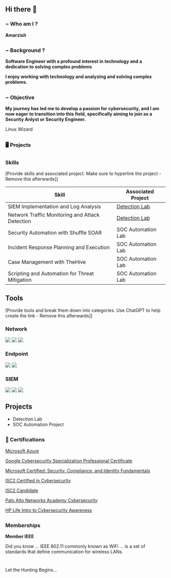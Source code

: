 ## Hi there 👋
<h3> ~ Who am I ? </h3> <b>Amarzish </b>

## <h3> ~ Background ? </h3> <b>Software Engineer with a profound interest in technology and a dedication to solving complex problems </b>

<b>I enjoy working with technology and analyzing and solving complex problems.</b>

## <h3> ~ Objective </h3>

<b> My journey has led me to develop a passion for cybersecurity, and I am now eager to transition into this field, specifically aiming to join as a Security Anlyst or Security Engineer. </b> 


Linux Wizard

## <h3> 🖥 Projects</h3>

## <h3> Skills </h3> 
[Provide skills and associated project. Make sure to hyperlink the project - Remove this afterwards]]

| Skill                                         | Associated Project         |
|-----------------------------------------------|----------------------------|
| SIEM Implementation and Log Analysis          | <a href="https://google.com">Detection Lab</a>|
| Network Traffic Monitoring and Attack Detection | <a href="https://google.com">Detection Lab</a>|
| Security Automation with Shuffle SOAR         | SOC Automation Lab|
| Incident Response Planning and Execution      | SOC Automation Lab|
| Case Management with TheHive                  | SOC Automation Lab|
| Scripting and Automation for Threat Mitigation | SOC Automation Lab|

## Tools
[Provide tools and break them down into categories. Use ChatGPT to help create the link - Remove this afterwards]]

### Network
<div>
    <img src="https://img.shields.io/badge/-Wireshark-1679A7?&style=for-the-badge&logo=Wireshark&logoColor=white" />
    <img src="https://img.shields.io/badge/-Suricata-EF3B2D?&style=for-the-badge&logo=Suricata&logoColor=white" />
    <img src="https://img.shields.io/badge/-Zeek-777BB4?&style=for-the-badge&logo=Zeek&logoColor=white" />
</div>

### Endpoint
<div>
    <img src="https://img.shields.io/badge/-Microsoft_Defender_for_Endpoint-00A4EF?&style=for-the-badge&logo=Microsoft&logoColor=white" />
    <img src="https://img.shields.io/badge/-Velociraptor-4B275F?&style=for-the-badge&logo=Velociraptor&logoColor=white" />
</div>

### SIEM
<div>
    <img src="https://img.shields.io/badge/-Microsoft_Sentinel-0078D4?&style=for-the-badge&logo=Microsoft&logoColor=white" />
    <img src="https://img.shields.io/badge/-Splunk-000000?&style=for-the-badge&logo=Splunk&logoColor=white" />
    <img src="https://img.shields.io/badge/-Elastic-005571?&style=for-the-badge&logo=Elastic&logoColor=white" />
</div>

## Projects
- Detection Lab
- SOC Automation Project

## <h3>📃 Certifications</h3>

<a href="https://learn.microsoft.com/en-us/users/amarzishqadeer-1946/credentials/b774234d3f063ea5?ref=https%3A%2F%2Fwww.linkedin.com%2Fin%2Famarzish-qadeer%2F">Microsoft Azure</a>




<a href="https://coursera.org/share/4ee67cda0da733833dad4d10f2a61e42">Google Cybersecurity Specialization Professional Certificate </a>

<a href="[https://www.life-global.org/certificate/e24e3ee0-a7c3-4b8d-84ee-fa2da8f0f59d](https://learn.microsoft.com/en-us/credentials/certifications/security-compliance-and-identity-fundamentals/?practice-assessment-type=certification)">Microsoft Certified: Security, Compliance, and Identity Fundamentals</a>

<a href="https://github.com/AmarzishQadeer/AmarzishQadeer/blob/main/ISC2%20CC%20certificate.pdf">ISC2 Certified in Cybersecurity</a>

<a href="https://www.credly.com/badges/8800adc0-118c-483a-b552-4bf2aa4c1e95/public_url">ISC2 Candidate</a>

<a href="https://www.coursera.org/account/accomplishments/verify/CVBQAF4LU6LH">Palo Alto Networks Academy Cybersecurity</a>

<a href="https://www.life-global.org/certificate/e24e3ee0-a7c3-4b8d-84ee-fa2da8f0f59d">HP Life Intro to Cybersecurity Awareness</a>




## <h3> Memberships</h3>

<b> Member IEEE </b>  

Did you know ... IEEE 802.11 commonly known as WiFi ... is a set of standards that define communication for wireless LANs. 

#


Let the Hunting Begins... 











<!--
**AmarzishQadeer/AmarzishQadeer** is a ✨ _special_ ✨ repository because its `README.md` (this file) appears on your GitHub profile.

Here are some ideas to get you started:

- 🔭 I’m currently working on ...
- 🌱 I’m currently learning ...
- 👯 I’m looking to collaborate on ...
- 🤔 I’m looking for help with ...
- 💬 Ask me about ...
- 📫 How to reach me: ...
- 😄 Pronouns: ...
- ⚡ Fun fact: ...
-->
